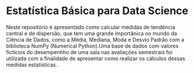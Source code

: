 # Estatística Básica para Data Science

Neste repositório é apresentado como calcular medidas de tendência central e de dispersão, que tem uma grande importânica no mundo da Ciência de Dados, como a Média, Mediana, Moda e Desvio Padrão com a biblioteca NumPy (Numerical Python).Uma base de dados com valores fictícios do desempenhho de uma sala nas avaliações semestrais foi utilizada com a finalidade de apresentar como realizar os cálculos dessas medidas estatísticas.
